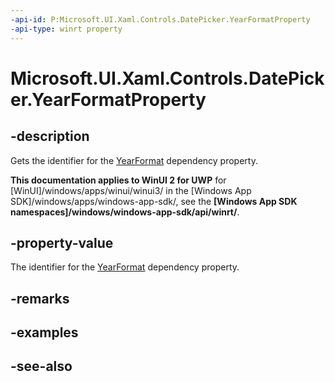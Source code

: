 ```yaml
---
-api-id: P:Microsoft.UI.Xaml.Controls.DatePicker.YearFormatProperty
-api-type: winrt property
---
```


<!-- Property syntax
public Windows.UI.Xaml.DependencyProperty YearFormatProperty { get; }
-->

# Microsoft.UI.Xaml.Controls.DatePicker.YearFormatProperty

## -description
Gets the identifier for the [YearFormat](datepicker_yearformat.md) dependency property.

**This documentation applies to WinUI 2 for UWP** for [WinUI]/windows/apps/winui/winui3/ in the [Windows App SDK]/windows/apps/windows-app-sdk/, see the **[Windows App SDK namespaces]/windows/windows-app-sdk/api/winrt/**.

## -property-value
The identifier for the [YearFormat](datepicker_yearformat.md) dependency property.

## -remarks

## -examples

## -see-also
